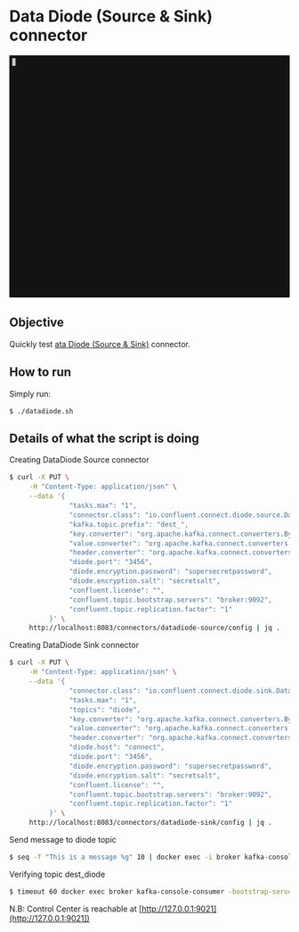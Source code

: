 # Data Diode (Source & Sink) connector

![asciinema](https://github.com/vdesabou/gifs/blob/master/connect/connect-datadiode-source-sink/asciinema.gif?raw=true)

## Objective

Quickly test [ata Diode (Source & Sink)](https://docs.confluent.io/current/connect/kafka-connect-data-diode/index.html#data-diode-connector-source-and-sink-for-cp) connector.


## How to run

Simply run:

```
$ ./datadiode.sh
```

## Details of what the script is doing

Creating DataDiode Source connector

```bash
$ curl -X PUT \
     -H "Content-Type: application/json" \
     --data '{
               "tasks.max": "1",
               "connector.class": "io.confluent.connect.diode.source.DataDiodeSourceConnector",
               "kafka.topic.prefix": "dest_",
               "key.converter": "org.apache.kafka.connect.converters.ByteArrayConverter",
               "value.converter": "org.apache.kafka.connect.converters.ByteArrayConverter",
               "header.converter": "org.apache.kafka.connect.converters.ByteArrayConverter",
               "diode.port": "3456",
               "diode.encryption.password": "supersecretpassword",
               "diode.encryption.salt": "secretsalt",
               "confluent.license": "",
               "confluent.topic.bootstrap.servers": "broker:9092",
               "confluent.topic.replication.factor": "1"
          }' \
     http://localhost:8083/connectors/datadiode-source/config | jq .
```

Creating DataDiode Sink connector

```bash
$ curl -X PUT \
     -H "Content-Type: application/json" \
     --data '{
               "connector.class": "io.confluent.connect.diode.sink.DataDiodeSinkConnector",
               "tasks.max": "1",
               "topics": "diode",
               "key.converter": "org.apache.kafka.connect.converters.ByteArrayConverter",
               "value.converter": "org.apache.kafka.connect.converters.ByteArrayConverter",
               "header.converter": "org.apache.kafka.connect.converters.ByteArrayConverter",
               "diode.host": "connect",
               "diode.port": "3456",
               "diode.encryption.password": "supersecretpassword",
               "diode.encryption.salt": "secretsalt",
               "confluent.license": "",
               "confluent.topic.bootstrap.servers": "broker:9092",
               "confluent.topic.replication.factor": "1"
          }' \
     http://localhost:8083/connectors/datadiode-sink/config | jq .
```

Send message to diode topic

```bash
$ seq -f "This is a message %g" 10 | docker exec -i broker kafka-console-producer --broker-list broker:9092 --topic diode
```

Verifying topic dest_diode

```bash
$ timeout 60 docker exec broker kafka-console-consumer -bootstrap-server broker:9092 --topic dest_diode --from-beginning --max-messages 10
```

N.B: Control Center is reachable at [http://127.0.0.1:9021](http://127.0.0.1:9021])
